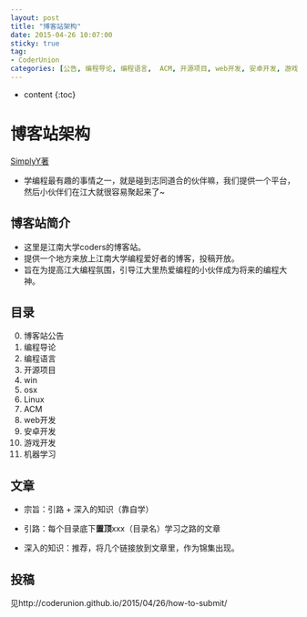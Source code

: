```yaml
---
layout: post
title: "博客站架构"
date: 2015-04-26 10:07:00
sticky: true
tag: 
- CoderUnion
categories: [公告, 编程导论, 编程语言,  ACM, 开源项目, web开发, 安卓开发, 游戏开发, Linux开发, win开发, osx开发,  机器学习]
---
```


* content
{:toc}

# 博客站架构
[SimplyY著](http://simplyy.github.io/pages/about.html)

- 学编程最有趣的事情之一，就是碰到志同道合的伙伴嘛，我们提供一个平台，然后小伙伴们在江大就很容易聚起来了~

## 博客站简介
- 这里是江南大学coders的博客站。
- 提供一个地方来放上江南大学编程爱好者的博客，投稿开放。
- 旨在为提高江大编程氛围，引导江大里热爱编程的小伙伴成为将来的编程大神。


## 目录

0. 博客站公告
1. 编程导论
2. 编程语言
3. 开源项目
3. win
4. osx
3. Linux
4. ACM
8. web开发
9. 安卓开发
10. 游戏开发
11. 机器学习 

## 文章

- 宗旨：引路 + 深入的知识（靠自学）

- 引路：每个目录底下**置顶**xxx（目录名）学习之路的文章

- 深入的知识：推荐，将几个链接放到文章里，作为锦集出现。



## 投稿
见http://coderunion.github.io/2015/04/26/how-to-submit/
